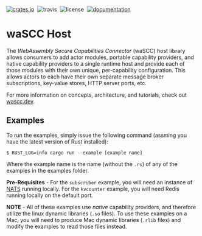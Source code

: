 [![crates.io](https://img.shields.io/crates/v/wascc-host.svg)](https://crates.io/crates/wascc-host)&nbsp;
![travis](https://travis-ci.org/wascc/wascc-host.svg?branch=master)&nbsp;
![license](https://img.shields.io/crates/l/wascc-host.svg)&nbsp;
[![documentation](https://docs.rs/wascc-host/badge.svg)](https://docs.rs/wascc-host)

# waSCC Host

The _WebAssembly Secure Capabilities Connector_ (waSCC) host library allows consumers to add actor modules, portable capability providers, and native capability providers to a single runtime host and provide each of those modules with their own unique, per-capability configuration. This allows actors to each have their own separate message broker subscriptions, key-value stores, HTTP server ports, etc.

For more information on concepts, architecture, and tutorials, check out [wascc.dev](https://wasc.dev).

## Examples
To run the examples, simply issue the following command (assming you have the latest version of Rust installed):

```
$ RUST_LOG=info cargo run --example [example name]
```
Where the example name is the name (without the `.rs`) of any of the examples in the examples folder.

**Pre-Requisites** - For the `subscriber` example, you will need an instance of [NATS](https://nats.io) running locally. For the `kvcounter` example, you will need Redis running locally on the default port.

**NOTE** - All of these examples use _native_ capability providers, and therefore utilize the linux dynamic libraries (`.so` files). To use these examples on a Mac, you will need to produce Mac dynamic libraries (`.rlib` files) and modify the examples to read those files instead.
